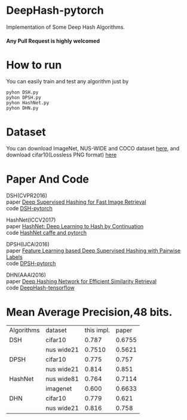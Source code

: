 # DeepHash-pytorch
Implementation of Some Deep Hash Algorithms.
#### Any Pull Request is highly welcomed

# How to run
You can easily train and test any algorithm just by
```
pyhon DSH.py
pyhon DPSH.py
pyhon HashNet.py
pyhon DHN.py
```
# Dataset
You can download  ImageNet, NUS-WIDE and COCO dataset [here](https://github.com/thuml/HashNet/tree/master/pytorch),
and download cifar10(Lossless PNG format) [here](https://drive.google.com/open?id=1NZ5QKW2zqzN-RQ4VDpuOAb-UgcsTPUJK)
# Paper And Code
DSH(CVPR2016)  
paper [Deep Supervised Hashing for Fast Image Retrieval](https://www.cv-foundation.org/openaccess/content_cvpr_2016/papers/Liu_Deep_Supervised_Hashing_CVPR_2016_paper.pdf)  
code [DSH-pytorch](https://github.com/weixu000/DSH-pytorch)

HashNet(ICCV2017)  
paper [HashNet: Deep Learning to Hash by Continuation](http://openaccess.thecvf.com/content_ICCV_2017/papers/Cao_HashNet_Deep_Learning_ICCV_2017_paper.pdf)  
code [HashNet caffe and pytorch](https://github.com/thuml/HashNet)

DPSH(IJCAI2016)  
paper [Feature Learning based Deep Supervised Hashing with Pairwise Labels](https://cs.nju.edu.cn/lwj/paper/IJCAI16_DPSH.pdf)   
code [DPSH-pytorch](https://github.com/jiangqy/DPSH-pytorch)

DHN(AAAI2016)  
paper [Deep Hashing Network for Efficient Similarity Retrieval](http://ise.thss.tsinghua.edu.cn/~mlong/doc/deep-hashing-network-aaai16.pdf)  
code [DeepHash-tensorflow](https://github.com/thulab/DeepHash)


# Mean Average Precision,48 bits.
<table>
    <tr>
        <td>Algorithms</td><td>dataset</td><td>this impl.</td><td>paper</td>
    </tr>
    <tr>
        <td >DSH</td><td >cifar10</td> <td >0.787</td> <td >0.6755</td>
    </tr>
    <tr>
        <td ></td><td >nus wide21</td> <td >0.7510</td> <td >0.5621</td>
    </tr>
    <tr>
        <td >DPSH</td><td >cifar10</td> <td >0.775</td> <td >0.757</td>
    </tr>
    <tr>
        <td ></td><td >nus wide21</td> <td >0.814</td> <td >0.851</td>
    </tr>
    <tr>
        <td >HashNet</td><td >nus wide81</td> <td >0.764</td> <td >0.7114</td>
    </tr>
    <tr>
        <td ></td><td >imagenet</td> <td >0.600</td> <td >0.6633</td>
    </tr>
    <tr>
        <td >DHN</td><td >cifar10</td> <td >0.779</td> <td >0.621</td>
    </tr>
    <tr>
        <td ></td><td >nus wide21</td> <td >0.816</td> <td >0.758</td>
    </tr>
</table>
